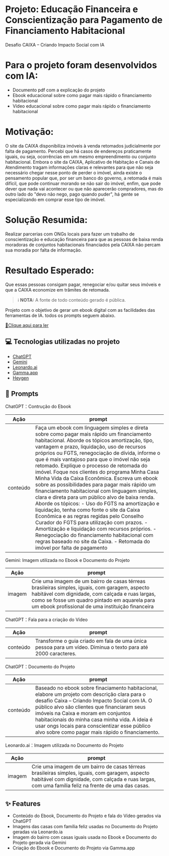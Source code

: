 # Projeto: Educação Financeira e Conscientização para Pagamento de Financiamento Habitacional
Desafio CAIXA – Criando Impacto Social com IA 

# Para o projeto foram desenvolvidos com IA:
- Documento pdf com a explicação do projeto
- Ebook educacional sobre como pagar mais rápido o financiamento habitacional
- Vídeo educacional sobre como pagar mais rápido o financiamento habitacional

# Motivação:
O site da CAIXA disponibiliza imóveis à venda retomados judicialmente por falta de pagamento. Percebi que há casos de endereços praticamente iguais, ou seja, ocorrências em um mesmo empreendimento ou conjunto habitacional. 
Embora o site da CAIXA, Aplicativo de Habitação e Canais de Atendimento tragam informações claras e relevantes para que não seja necessário chegar nesse ponto de perder o imóvel, ainda existe o pensamento popular que, por ser um banco do governo, a retomada é mais difícil, que pode continuar morando se não sair do imóvel, enfim, que pode dever que nada vai acontecer ou que não aparecerão compradores, mas do outro lado do "devo não nego, pago quando puder", há gente se especializando em comprar esse tipo de imóvel.

# Solução Resumida:
Realizar parcerias com ONGs locais para fazer um trabalho de conscientização e educação financeira para que as pessoas de baixa renda moradoras de conjuntos habitacionais financiados pela CAIXA não percam sua moradia por falta de informação.

# Resultado Esperado:
Que essas pessoas consigam pagar, renegociar e/ou quitar seus imóveis e que a CAIXA economize em trâmites de retomada.


 > ℹ️ **NOTA:** A fonte de todo conteúdo gerado é pública.

Projeto com o objetivo de gerar um ebook digital com as facilidades das ferramentas de IA. todos os prompts seguem abaixo.

<a href="https://github.com/lcarol19/prompts-recipe-to-create-a-ebook/blob/main/Explorando-a-linguagem-COBOL.pdf" title="View PDF now"> 📕Clique aqui para ler</a>


## 💻 Tecnologias utilizadas no projeto

- [ChatGPT](https://chat.openai.com/)
- [Gemini](https://gemini.google.com) 
- [Leonardo.ai](https://app.leonardo.ai//) 
- [Gamma.app](https://gamma.app/)
- [Heygen](https://app.heygen.com/)

## 🧠 Prompts


ChatGPT：Contrução do Ebook

|  Ação    |prompt                                                                                 
| :------: | ------------------------------------------------------------------------------------------------------------------------------------------------------------------------------------------------------ |
| conteúdo | Faça um ebook com linguagem simples e direta sobre como pagar mais rápido um financiamento habitacional. Aborde os tópicos amortização, tipo, vantagem e prazo, liquidação, uso de recursos próprios ou FGTS, renegociação de dívida, informe o que é mais vantajoso para que o imóvel não seja retomado. Explique o processo de retomada do imóvel. Foque nos clientes do programa Minha Casa Minha Vida da Caixa Econômica. Escreva um ebook sobre as possibilidades para pagar mais rápido um financiamento habitacional com linguagem simples, clara e direta para um público alvo de baixa renda. Aborde os tópicos: - Uso do FGTS na amortização e liquidação, tenha como fonte o site da Caixa Econômica e as regras regidas pelo  Conselho Curador do FGTS para utilização com prazos. - Amortização e liquidação com recursos próprios. - Renegociação do financiamento habitacional com regras baseado no site da Caixa. - Retomada do imóvel por falta de pagamento|


Gemini: Imagem utilizada no Ebook e Documento do Projeto

|  Ação    |prompt                                                                                 
| :------: | ------------------------------------------------------------------------------------------------------------------------------------------------------------------------------------------------------ |
|  imagem  | Crie uma imagem de um bairro de casas térreas brasileiras simples, iguais, com garagem, aspecto habitável com dignidade, com calçada e ruas largas, como se fosse um quadro pintado em aquarela para um ebook profissional de uma instituição financeira|


ChatGPT：Fala para a criação do Vídeo

|  Ação    |prompt                                                                                 
| :------: | -------------------------------------------------------------------------------------------------------------------------------------------------------------------------------------------------------|
| conteúdo | Transforme o guia criado em fala de uma única pessoa para um vídeo. Diminua o texto para até 2000 caracteres.|


ChatGPT：Documento do Projeto

|  Ação    |prompt                                                                                 
| :------: | -------------------------------------------------------------------------------------------------------------------------------------------------------------------------------------------------------|
| conteúdo | Baseado no ebook sobre finaciamento habitacional, elabore um projeto com descrição clara para o desafio Caixa – Criando Impacto Social com IA. O público alvo são clientes que financiaram seus imóveis na Caixa e moram em conjuntos habitacionais do minha casa minha vida. A ideia é usar ongs locais para conscientizar esse público alvo sobre como pagar mais rápido o financiamento.|                                                                                          |

Leonardo.ai：Imagem utilizada no Documento do Projeto

|  Ação  | prompt                                                                                                                                                                          
| :----: | ----------------------------------------------------------------------------------------------------------------------------------------------------------------------------------------------------- |
| imagem | Crie uma imagem de um bairro de casas térreas brasileiras simples, iguais, com garagem, aspecto habitável com dignidade, com calçada e ruas largas, com uma família feliz na frente de uma das casas. |


## ✨ Features

- Conteúdo do Ebook, Documento do Projeto e fala do Vídeo gerados via ChatGPT
- Imagens das casas com família feliz usadas no Documento do Projeto geradas via Leonardo.ia
- Imagem do bairro com casas iguais usada no Ebook e Documento do Projeto gerada via Gemini
- Criação do Ebook e Documento do Projeto via Gamma.app






